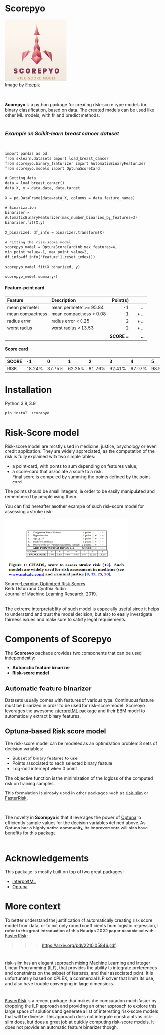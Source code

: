 # Scorepyo

<!-- ![Scorepyo](./source/_static/scorepyo_logo.jpg) -->
<!-- ![Scorepyo](./source/_static/full_scorepyo_logo.png) -->
<img src="./source/_static/full_scorepyo_logo.png" width="200" height="200">

<div style="text-align: left">Image by <a href="https://www.freepik.com/free-vector/scorpion-branding-logo-template_21251044.htm#page=2&query=scorpio&from_query=scorpio%20logo&position=3&from_view=search&track=sph">Freepik</a></div>
<br />
<br />

**Scorepyo** is a python package for creating risk-score type models for binary classification, based on data. The created models can be used like other ML models, with fit and predict methods.
<br /> <br />

### *Example on Scikit-learn breast cancer dataset*
<br />

```
import pandas as pd
from sklearn.datasets import load_breast_cancer
from scorepyo.binary_featurizer import AutomaticBinaryFeaturizer
from scorepyo.models import OptunaScoreCard

# Getting data
data = load_breast_cancer()
data_X, y = data.data, data.target

X = pd.DataFrame(data=data_X, columns = data.feature_names)

# Binarization
binarizer = AutomaticBinaryFeaturizer(max_number_binaries_by_features=3)
binarizer.fit(X,y)

X_binarized, df_info = binarizer.transform(X)

# Fitting the risk-score model
scorepyo_model = OptunaScoreCard(nb_max_features=4, min_point_value=-1, max_point_value=2, df_info=df_info['feature'].reset_index())

scorepyo_model.fit(X_binarized, y)

scorepyo_model.summary()
```
#### Feature-point card 


| Feature         | Description            |   Point(s) | |      |
|:----------------|:-----------------------|--------:|---: |--------:|
| mean perimeter   | mean perimeter >= 95.84 | -1         || ...   |
| mean compactness | mean compactness < 0.08 | 1          | |+ ... |
| radius error     | radius error < 0.25     | 2          | |+ ... |
| worst radius     | worst radius < 13.53    | 2          | |+ ... |
|                 |                        |         |  |        |
|                 | |<div style="text-align: right"> **SCORE =**</div> | |**...**|

####   Score card     
| SCORE   | -1     | 0      | 1      | 2      | 3      | 4      | 5      |
|:--------|:-------|:-------|:-------|:-------|:-------|:-------|:-------|
| RISK    | 18.24% | 37.75% | 62.25% | 81.76% | 92.41% | 97.07% | 98.90% |



# Installation
Python 3.8, 3.9

```
pip install scorepyo
```

# Risk-Score model

Risk-score model are mostly used in medicine, justice, psychology or even credit application. They are widely appreciated, as the computation of the risk is fully explained with two simple tables:
* a point-card, with points to sum depending on features value;
* a score-card that associate a score to a risk. <br />Final score is computed by summing the points defined by the point-card.

The points should be small integers, in order to be easily manipulated and remembered by people using them. 

You can find hereafter another example of such risk-score model for assessing a stroke risk:

<!-- ![Risk-score example for stroke risk](./source/_static/example_risk_score.PNG) -->
<img src="./source/_static/example_risk_score.PNG" width="400" height="200">

<div style="text-align: left"> Source:<a href="http://jmlr.org/papers/v20/18-615.html" target="_blank">Learning Optimized Risk Scores</a> <br>
Berk Ustun and Cynthia Rudin<br>
Journal of Machine Learning Research, 2019.</div>  
<br />

The extreme interpretability of such model is especially useful since it helps to understand and trust the model decision, but also to easily investigate fairness issues and make sure to satisfy legal requirements.


# Components of Scorepyo
The **Scorepyo** package provides two components that can be used independently:
* **Automatic feature binarizer**
* **Risk-score model**

##  Automatic feature binarizer
Datasets usually comes with features of various type. Continuous feature must be binarized in order to be used for risk-score model. 
Scorepyo leverages the awesome <a href="https://github.com/interpretml/interpret" target="_blank">interpretML</a> package and their EBM model to automatically extract binary features.

## Optuna-based Risk score model
The risk-score model can be modeled as an optimization problem 3 sets of decision variables:
* Subset of binary features to use
* Points associated to each selected binary feature
* Log-odd intercept when 0 point

The objective function is the minimization of the logloss of the computed risk on training samples.


This formulation is already used in other packages such as <a href="https://github.com/ustunb/risk-slim" target="_blank">risk-slim</a> or <a href="https://github.com/jiachangliu/FasterRisk" target="_blank">FasterRisk</a>.

<br />

The novelty in **Scorepyo** is that it leverages the power of <a href="https://github.com/ustunb/risk-slim" target="_blank">Optuna</a> to efficiently sample values for the decision variables defined above. As Optuna has a highly active community, its improvements will also have benefits for this package.
<br /><br />


# Acknowledgements

This package is mostly built on top of two great packages:
* <a href="https://github.com/interpretml/interpret" target="_blank">interpretML</a>
* <a href="https://github.com/ustunb/risk-slim" target="_blank">Optuna</a>

# More context

To better understand the justification of automatically creating risk score model from data, or to not only round coefficients from logistic regression, I refer to the great introduction of this Neurips 2022 paper associated with <a href="https://github.com/jiachangliu/FasterRisk" target="_blank">FasterRisk</a>:

 >>> https://arxiv.org/pdf/2210.05846.pdf.
 
 
#

<a href="https://github.com/ustunb/risk-slim" target="_blank">risk-slim</a> has an elegant approach mixing Machine Learning and Integer Linear Programming (ILP), that provides the ability to integrate preferences and constraints on the subset of features, and their associated point. It is unfortunately based on CPLEX, a commercial ILP solver that limits its use, and also have trouble converging in large dimensions.

#

<a href="https://github.com/jiachangliu/FasterRisk" target="_blank">FasterRisk</a> is a recent package that makes the computation much faster by dropping the ILP approach and providing an other approach to explore this large space of solutions and generate a list of interesting risk-score models that will be diverse. This approach does not integrate constraints as risk-slim does, but does a great job at quickly computing risk-score models. It does not provide an automatic feature binarizer though.









